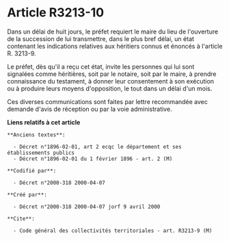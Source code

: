 # Article R3213-10

Dans un délai de huit jours, le préfet requiert le maire du lieu de l'ouverture de la succession de lui transmettre, dans le
plus bref délai, un état contenant les indications relatives aux héritiers connus et énoncés à l'article R. 3213-9.

Le préfet, dès qu'il a reçu cet état, invite les personnes qui lui sont signalées comme héritières, soit par le notaire, soit
par le maire, à prendre connaissance du testament, à donner leur consentement à son exécution ou à produire leurs moyens
d'opposition, le tout dans un délai d'un mois.

Ces diverses communications sont faites par lettre recommandée avec demande d'avis de réception ou par la voie
administrative.

**Liens relatifs à cet article**

	**Anciens textes**:

	  - Décret n°1896-02-01, art 2 ecqc le département et ses établissements publics
	  - Décret n°1896-02-01 du 1 février 1896 - art. 2 (M)

	**Codifié par**:

	  - Décret n°2000-318 2000-04-07

	**Créé par**:

	  - Décret n°2000-318 2000-04-07 jorf 9 avril 2000

	**Cite**:

	  - Code général des collectivités territoriales - art. R3213-9 (M)
